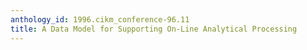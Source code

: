 ```yaml
---
anthology_id: 1996.cikm_conference-96.11
title: A Data Model for Supporting On-Line Analytical Processing
---
```

